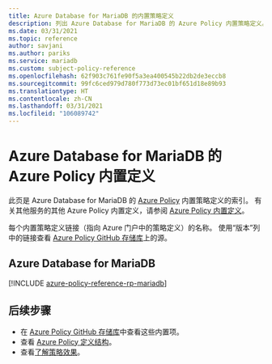 ```yaml
---
title: Azure Database for MariaDB 的内置策略定义
description: 列出 Azure Database for MariaDB 的 Azure Policy 内置策略定义。 这些内置的策略定义提供了管理 Azure 资源的常用方法。
ms.date: 03/31/2021
ms.topic: reference
author: savjani
ms.author: pariks
ms.service: mariadb
ms.custom: subject-policy-reference
ms.openlocfilehash: 62f903c761fe90f5a3ea400545b22db2de3eccb8
ms.sourcegitcommit: 99fc6ced979d780f773d73ec01bf651d18e89b93
ms.translationtype: HT
ms.contentlocale: zh-CN
ms.lasthandoff: 03/31/2021
ms.locfileid: "106089742"
---
```

# <a name="azure-policy-built-in-definitions-for-azure-database-for-mariadb"></a>Azure Database for MariaDB 的 Azure Policy 内置定义

此页是 Azure Database for MariaDB 的 [Azure Policy](../governance/policy/overview.md) 内置策略定义的索引。 有关其他服务的其他 Azure Policy 内置定义，请参阅 [Azure Policy 内置定义](../governance/policy/samples/built-in-policies.md)。

每个内置策略定义链接（指向 Azure 门户中的策略定义）的名称。 使用“版本”列中的链接查看 [Azure Policy GitHub 存储库](https://github.com/Azure/azure-policy)上的源。

## <a name="azure-database-for-mariadb"></a>Azure Database for MariaDB

[!INCLUDE [azure-policy-reference-rp-mariadb](../../includes/policy/reference/byrp/microsoft.dbformariadb.md)]

## <a name="next-steps"></a>后续步骤

- 在 [Azure Policy GitHub 存储库](https://github.com/Azure/azure-policy)中查看这些内置项。
- 查看 [Azure Policy 定义结构](../governance/policy/concepts/definition-structure.md)。
- 查看[了解策略效果](../governance/policy/concepts/effects.md)。

